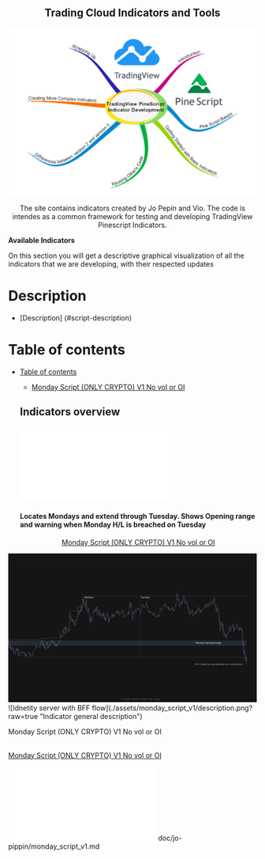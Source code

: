 
<h2 align="center"> Trading Cloud Indicators and Tools </h2>

<p align="center">
  <img  width="900" src="./general/assets/pine_script_logo.webp" alt=" Trading Cloud Indicators and Tools" >
</p>

<p align="center" > The site contains indicators created by Jo Pepin and Vio. The code is intendes as a common framework for testing and developing TradingView Pinescript Indicators. </p>


**Available Indicators**

On this section you will get a descriptive graphical visualization of all the indicators that we are developing, with their respected updates

# Description 
- [Description] (#script-description)

# Table of contents
- [Table of contents](#table-of-contents)
  - [Monday Script (ONLY CRYPTO) V1 No vol or OI](#monday-script-v1)  
  
  
  ## Indicators overview
	![Idnetity server with BFF flow](./doc/jo-pippin/monday_script_v1.md "Monday Script (ONLY CRYPTO) V1 No vol or OI")
	<h4 align="left">
		Locates Mondays and extend through Tuesday. Shows Opening range and warning when Monday H/L is breached on Tuesday 
	</h4>
	<p align="center">
		<a href="./doc/jo-pippin/monday_script_v1.md" >Monday Script (ONLY CRYPTO) V1 No vol or OI </a>
	</p>	
  


<img src="./doc/jo-pippin/assets/monday_script_v1/description.png" alt="Elastic Frontend to backend distributed tracing" >
![Idnetity server with BFF flow](./assets/monday_script_v1/description.png?raw=true "Indicator general description")

</p>
	Monday Script (ONLY CRYPTO) V1 No vol or OI </p>
<br>
  <a href="./doc/jo-pippin/monday_script_v1.md" >Monday Script (ONLY CRYPTO) V1 No vol or OI </a>
</br>
  

![Idnetity server with BFF flow](./doc/jo-pippin/monday_script_v1.md "Indicator general description")
doc/jo-pippin/monday_script_v1.md

